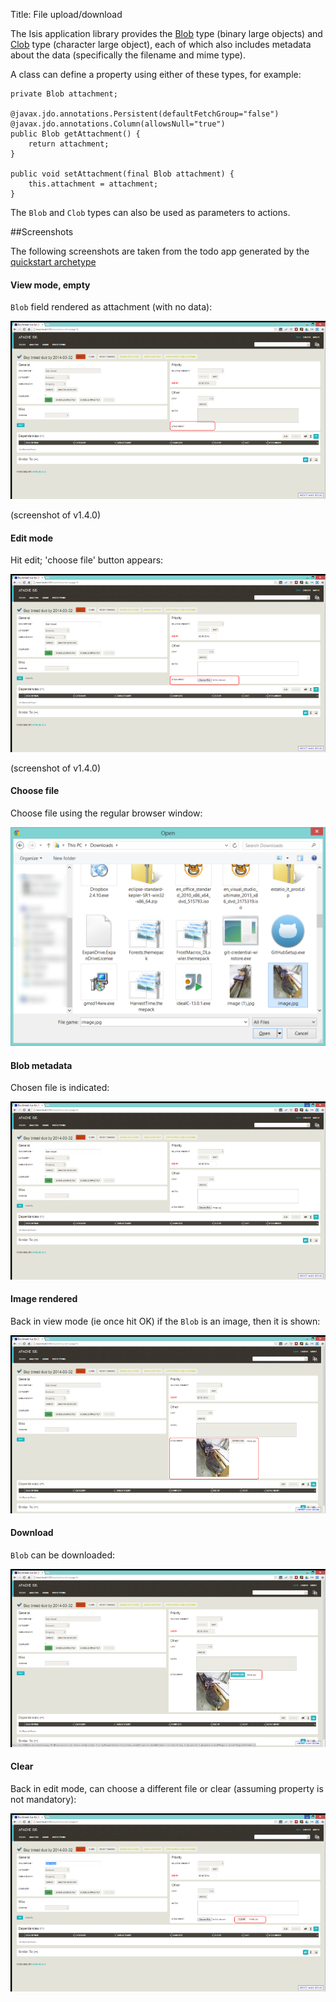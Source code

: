 Title: File upload/download

The Isis application library provides the [Blob](../../../reference/value-types.html) type (binary large objects) and 
[Clob](../../../reference/value-types.html) type (character large object), each of which also includes metadata about the data (specifically the filename and mime type).

A class can define a property using either of these types, for example:

    private Blob attachment;

    @javax.jdo.annotations.Persistent(defaultFetchGroup="false")
    @javax.jdo.annotations.Column(allowsNull="true")
    public Blob getAttachment() {
        return attachment;
    }

    public void setAttachment(final Blob attachment) {
        this.attachment = attachment;
    }

The `Blob` and `Clob` types can also be used as parameters to actions.
    
##Screenshots

The following screenshots are taken from the todo app generated by the [quickstart archetype](../../../intro/getting-started/quickstart-archetype.html)

#### View mode, empty

`Blob` field rendered as attachment (with no data):

<a href="images/file-upload-download/010-attachment-field.png"><img src="images/file-upload-download/010-attachment-field-940.png"/></a>

(screenshot of v1.4.0)

#### Edit mode

Hit edit; 'choose file' button appears:

<a href="images/file-upload-download/020-edit-choose-file.png"><img src="images/file-upload-download/020-edit-choose-file-940.png"/></a>

(screenshot of v1.4.0)

#### Choose file

Choose file using the regular browser window:

<a href="images/file-upload-download/030-choose-file-using-browser.png"><img src="images/file-upload-download/030-choose-file-using-browser-520.png"/></a>

#### Blob metadata

Chosen file is indicated:

<a href="images/file-upload-download/040-edit-chosen-file-indicated.png"><img src="images/file-upload-download/040-edit-chosen-file-indicated-940.png"/></a>

#### Image rendered

Back in view mode (ie once hit OK) if the `Blob` is an image, then it is shown:

<a href="images/file-upload-download/050-ok-if-image-then-rendered.png"><img src="images/file-upload-download/050-ok-if-image-then-rendered-940.png"/></a>

#### Download

`Blob` can be downloaded:

<a href="images/file-upload-download/060-download.png"><img src="images/file-upload-download/060-download-940.png"/></a>

#### Clear

Back in edit mode, can choose a different file or clear (assuming property is not mandatory):

<a href="images/file-upload-download/070-edit-clear.png"><img src="images/file-upload-download/070-edit-clear-940.png"/></a>


